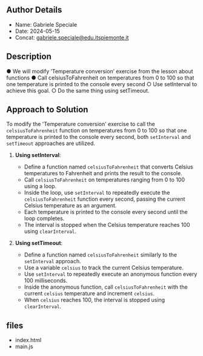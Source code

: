 ## Author Details

* Name: Gabriele Speciale
* Date: 2024-05-15
* Concat: gabriele.speciale@edu.itspiemonte.it



## Description

● We will modify ‘Temperature conversion’ exercise from the lesson about 
  functions
● Call celsiusToFahrenheit on temperatures from 0 to 100 so that one 
  temperature is printed to the console every second
 ○ Use setInterval to achieve this goal.
 ○ Do the same thing using setTimeout.




## Approach to Solution

To modify the 'Temperature conversion' exercise to call the `celsiusToFahrenheit` function on temperatures from 0 to 100 so that one temperature is printed to the console every second, both `setInterval` and `setTimeout` approaches are utilized.

1. **Using setInterval**:
   - Define a function named `celsiusToFahrenheit` that converts Celsius temperatures to Fahrenheit and prints the result to the console.
   - Call `celsiusToFahrenheit` on temperatures ranging from 0 to 100 using a loop.
   - Inside the loop, use `setInterval` to repeatedly execute the `celsiusToFahrenheit` function every second, passing the current Celsius temperature as an argument.
   - Each temperature is printed to the console every second until the loop completes.
   - The interval is stopped when the Celsius temperature reaches 100 using `clearInterval`.

2. **Using setTimeout**:
   - Define a function named `celsiusToFahrenheit` similarly to the `setInterval` approach.
   - Use a variable `celsius` to track the current Celsius temperature.
   - Use `setInterval` to repeatedly execute an anonymous function every 100 milliseconds.
   - Inside the anonymous function, call `celsiusToFahrenheit` with the current `celsius` temperature and increment `celsius`.
   - When `celsius` reaches 100, the interval is stopped using `clearInterval`.





## files

* index.html
* main.js

